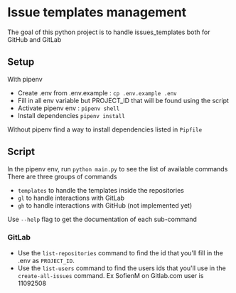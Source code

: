 # Issue templates management

The goal of this python project is to handle issues_templates both for GitHub and GitLab

## Setup

With pipenv

- Create .env from .env.example : `cp .env.example .env`
- Fill in all env variable but PROJECT_ID that will be found using the script
- Activate pipenv env : `pipenv shell`
- Install dependencies `pipenv install`

Without pipenv find a way to install dependencies listed in `Pipfile`

## Script

In the pipenv env, run `python main.py` to see the list of available commands
There are three groups of commands

- `templates` to handle the templates inside the repositories
- `gl` to handle interactions with GitLab
- `gh` to handle interactions with GitHub (not implemented yet)

Use `--help` flag to get the documentation of each sub-command

### GitLab

- Use the `list-repositories` command to find the id that you'll fill in
  the .env as `PROJECT_ID`.
- Use the `list-users` command to find the users ids that you'll use in the `create-all-issues` command.
  Ex SofienM on Gitlab.com user is 11092508
